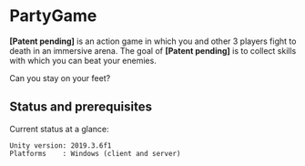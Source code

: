 # PartyGame

**[Patent pending]** is an action game in which you and other 3 players fight to death in an immersive arena.
The goal of **[Patent pending]** is to collect skills with which you can beat your enemies.

Can you stay on your feet? 

## Status and prerequisites

Current status at a glance:

```
Unity version: 2019.3.6f1
Platforms    : Windows (client and server)
```
